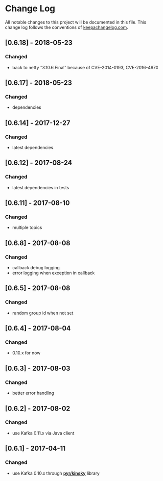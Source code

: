 # Change Log
All notable changes to this project will be documented in this file. This change log follows the conventions of [keepachangelog.com](http://keepachangelog.com/).

## [0.6.18] - 2018-05-23
### Changed
- back to netty "3.10.6.Final" because of CVE-2014-0193, CVE-2016-4970

## [0.6.17] - 2018-05-23
### Changed
- dependencies

## [0.6.14] - 2017-12-27
### Changed
- latest dependencies

## [0.6.12] - 2017-08-24
### Changed
- latest dependencies in tests

## [0.6.11] - 2017-08-10
### Changed
- multiple topics

## [0.6.8] - 2017-08-08
### Changed
- callback debug logging
- error logging when exception in callback

## [0.6.5] - 2017-08-08
### Changed
- random group id when not set

## [0.6.4] - 2017-08-04
### Changed
- 0.10.x for now

## [0.6.3] - 2017-08-03
### Changed
- better error handling

## [0.6.2] - 2017-08-02
### Changed
- use Kafka 0.11.x via Java client

## [0.6.1] - 2017-04-11
### Changed
- use Kafka 0.10.x through **[pyr/kinsky](https://github.com/pyr/kinsky)** library
